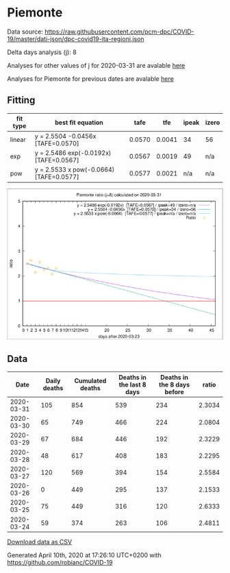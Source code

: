 # Piemonte

Data source: https://raw.githubusercontent.com/pcm-dpc/COVID-19/master/dati-json/dpc-covid19-ita-regioni.json

Delta days analysis (j): 8

Analyses for other values of j for 2020-03-31 are avalable [here](../README.md)

Analyses for Piemonte for previous dates are avalable [here](../../README.md)

## Fitting 
|fit type|best fit equation|tafe|tfe|ipeak|izero|
|-------|-----|--------|------|---|---|
|linear|y = 2.5504 -0.0456x  [TAFE=0.0570]|0.0570|0.0041|34|56|
|exp|y = 2.5486 exp(-0.0192x)  [TAFE=0.0567]|0.0567|0.0019|49|n/a|
|pow|y = 2.5533 x pow(-0.0664)  [TAFE=0.0577]|0.0577|0.0021|n/a|n/a|

![Plot](COVID-19_piemonte_j8_2020-03-31.png)

## Data
|Date|Daily deaths|Cumulated deaths|Deaths in the last 8 days|Deaths in the 8 days before|ratio|
|----|----------|-----------|-------|--------------------|-----|
|2020-03-31|105|854|539|234|2.3034|
|2020-03-30|65|749|466|224|2.0804|
|2020-03-29|67|684|446|192|2.3229|
|2020-03-28|48|617|408|183|2.2295|
|2020-03-27|120|569|394|154|2.5584|
|2020-03-26|0|449|295|137|2.1533|
|2020-03-25|75|449|316|120|2.6333|
|2020-03-24|59|374|263|106|2.4811|

[Download data as CSV](COVID-19_piemonte_j8_2020-03-31.csv)

Generated April 10th, 2020 at 17:26:10 UTC+0200 with https://github.com/robianc/COVID-19
